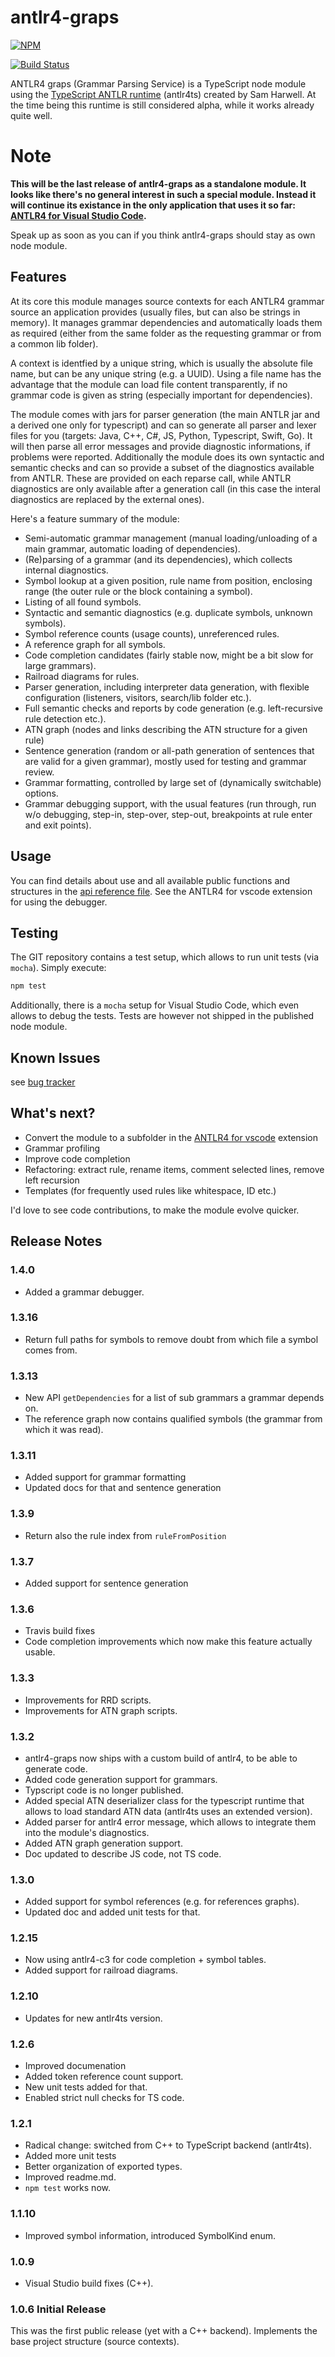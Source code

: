 # antlr4-graps

[![NPM](https://nodei.co/npm/antlr4-graps.png?downloads=true&downloadRank=true)](https://nodei.co/npm/antlr4-graps/)

[![Build Status](https://travis-ci.org/mike-lischke/antlr4-graps.svg?branch=master)](https://travis-ci.org/mike-lischke/antlr4-graps)

ANTLR4 graps (Grammar Parsing Service) is a TypeScript node module using the [TypeScript ANTLR runtime](https://github.com/tunnelvisionlabs/antlr4ts) (antlr4ts) created by Sam Harwell. At the time being this runtime is still considered alpha, while it works already quite well.

# Note
**This will be the last release of antlr4-graps as a standalone module. It looks like there's no general interest in such a special module. Instead it will continue its existance in the only application that uses it so far: [ANTLR4 for Visual Studio Code](https://github.com/mike-lischke/vscode-antlr4).**

Speak up as soon as you can if you think antlr4-graps should stay as own node module.

## Features

At its core this module manages source contexts for each ANTLR4 grammar source an application provides (usually files, but can also be strings in memory). It manages grammar dependencies and automatically loads them as required (either from the same folder as the requesting grammar or from a common lib folder).

A context is identfied by a unique string, which is usually the absolute file name, but can be any unique string (e.g. a UUID). Using a file name has the advantage that the module can load file content transparently, if no grammar code is given as string (especially important for dependencies).

The module comes with jars for parser generation (the main ANTLR jar and a derived one only for typescript) and can so generate all parser and lexer files for you (targets: Java, C++, C#, JS, Python, Typescript, Swift, Go). It will then parse all error messages and provide diagnostic informations, if problems were reported. Additionally the module does its own syntactic and semantic checks and can so provide a subset of the diagnostics available from ANTLR. These are provided on each reparse call, while ANTLR diagnostics are only available after a generation call (in this case the interal diagnostics are replaced by the external ones).

Here's a feature summary of the module:

* Semi-automatic grammar management (manual loading/unloading of a main grammar, automatic loading of dependencies).
* (Re)parsing of a grammar (and its dependencies), which collects internal diagnostics.
* Symbol lookup at a given position, rule name from position, enclosing range (the outer rule or the block containing a symbol).
* Listing of all found symbols.
* Syntactic and semantic diagnostics (e.g. duplicate symbols, unknown symbols).
* Symbol reference counts (usage counts), unreferenced rules.
* A reference graph for all symbols.
* Code completion candidates (fairly stable now, might be a bit slow for large grammars).
* Railroad diagrams for rules.
* Parser generation, including interpreter data generation, with flexible configuration (listeners, visitors, search/lib folder etc.).
* Full semantic checks and reports by code generation (e.g. left-recursive rule detection etc.).
* ATN graph (nodes and links describing the ATN structure for a given rule)
* Sentence generation (random or all-path generation of sentences that are valid for a given grammar), mostly used for testing and grammar review.
* Grammar formatting, controlled by large set of (dynamically switchable) options.
* Grammar debugging support, with the usual features (run through, run w/o debugging, step-in, step-over, step-out, breakpoints at rule enter and exit points).

## Usage

You can find details about use and all available public functions and structures in the [api reference file](api.md). See the ANTLR4 for vscode extension for using the debugger.

## Testing

The GIT repository contains a test setup, which allows to run unit tests (via `mocha`). Simply execute:

```bash
npm test
```

Additionally, there is a `mocha` setup for Visual Studio Code, which even allows to debug the tests. Tests are however not shipped in the published node module.

## Known Issues
see [bug tracker](https://github.com/mike-lischke/antlr-graps/issues)

## What's next?

* Convert the module to a subfolder in the [ANTLR4 for vscode](https://github.com/mike-lischke/vscode-antlr4) extension
* Grammar profiling
* Improve code completion
* Refactoring: extract rule, rename items, comment selected lines, remove left recursion
* Templates (for frequently used rules like whitespace, ID etc.)

I'd love to see code contributions, to make the module evolve quicker.

## Release Notes

### 1.4.0
- Added a grammar debugger.

### 1.3.16
- Return full paths for symbols to remove doubt from which file a symbol comes from.

### 1.3.13

- New API `getDependencies` for a list of sub grammars a grammar depends on.
- The reference graph now contains qualified symbols (the grammar from which it was read).

### 1.3.11
- Added support for grammar formatting
- Updated docs for that and sentence generation

### 1.3.9
- Return also the rule index from `ruleFromPosition`

### 1.3.7
- Added support for sentence generation

### 1.3.6
- Travis build fixes
- Code completion improvements which now make this feature actually usable.

### 1.3.3
- Improvements for RRD scripts.
- Improvements for ATN graph scripts.

### 1.3.2
- antlr4-graps now ships with a custom build of antlr4, to be able to generate code.
- Added code generation support for grammars.
- Typscript code is no longer published.
- Added special ATN deserializer class for the typescript runtime that allows to load standard ATN data (antlr4ts uses an extended version).
- Added parser for antlr4 error message, which allows to integrate them into the module's diagnostics.
- Added ATN graph generation support.
- Doc updated to describe JS code, not TS code.

### 1.3.0
- Added support for symbol references (e.g. for references graphs).
- Updated doc and added unit tests for that.

### 1.2.15
- Now using antlr4-c3 for code completion + symbol tables.
- Added support for railroad diagrams.

### 1.2.10
- Updates for new antlr4ts version.

### 1.2.6
- Improved documenation
- Added token reference count support.
- New unit tests added for that.
- Enabled strict null checks for TS code.

### 1.2.1
- Radical change: switched from C++ to TypeScript backend (antlr4ts).
- Added more unit tests
- Better organization of exported types.
- Improved readme.md.
- `npm test` works now.

### 1.1.10
- Improved symbol information, introduced SymbolKind enum.

### 1.0.9
- Visual Studio build fixes (C++).

### 1.0.6 Initial Release
This was the first public release (yet with a C++ backend). Implements the base project structure (source contexts).
